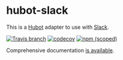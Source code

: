 # hubot-slack

This is a [Hubot](http://hubot.github.com/) adapter to use with [Slack](https://slack.com).

[![Travis branch](https://img.shields.io/travis/slackapi/hubot-slack/master.svg?maxAge=2592000)](https://travis-ci.org/slackapi/hubot-slack)
[![codecov](https://codecov.io/gh/slackapi/hubot-slack/branch/master/graph/badge.svg)](https://codecov.io/gh/slackapi/hubot-slack)
[![npm (scoped)](https://img.shields.io/npm/v/hubot-slack.svg)](https://www.npmjs.com/package/hubot-slack)

Comprehensive documentation [is available](https://slackapi.github.io/hubot-slack).
